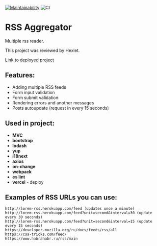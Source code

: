 [![Maintainability](https://api.codeclimate.com/v1/badges/9e9ed9f41894811df0bb/maintainability)](https://codeclimate.com/github/DmitryForsilov/rss-aggregator/maintainability)
![CI](https://github.com/DmitryForsilov/rss-aggregator/workflows/CI/badge.svg)

# RSS Aggregator
Multiple rss reader.

This project was reviewed by Hexlet.

[Link to deployed project](https://rss-aggregator-df.vercel.app/)

## Features:
- Adding multiple RSS feeds
- Form input validation
- Form submit validation
- Rendering errors and another messages
- Posts autoupdate (request in every 15 seconds)

## Used in project:
- **MVC**
- **bootstrap**
- **lodash**
- **yup**
- **i18next**
- **axios**
- **on-change**
- **webpack**
- **es lint**
- **vercel** - deploy

## Examples of RSS URLs you can use:
```
http://lorem-rss.herokuapp.com/feed (updates once a minute)
http://lorem-rss.herokuapp.com/feed?unit=second&interval=30 (update every 30 seconds)
http://lorem-rss.herokuapp.com/feed?unit=second&interval=15 (update every 15 seconds)
https://developer.mozilla.org/ru/docs/feeds/rss/all
https://css-tricks.com/feed/
https://www.habrahabr.ru/rss/main
```
